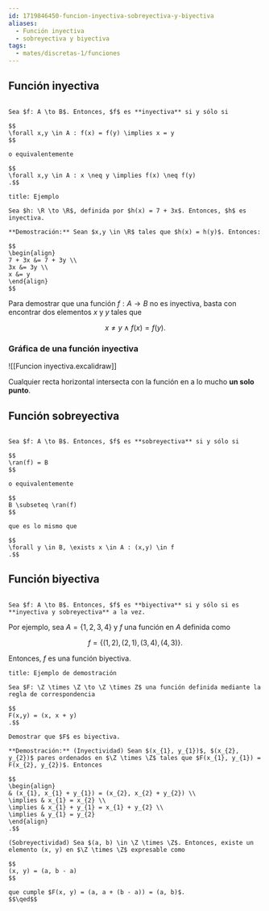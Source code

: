 ```yaml
---
id: 1719846450-funcion-inyectiva-sobreyectiva-y-biyectiva
aliases:
  - Función inyectiva
  - sobreyectiva y biyectiva
tags:
  - mates/discretas-1/funciones
---
```


## Función inyectiva

```ad-definition

Sea $f: A \to B$. Entonces, $f$ es **inyectiva** si y sólo si

$$
\forall x,y \in A : f(x) = f(y) \implies x = y
$$

o equivalentemente

$$
\forall x,y \in A : x \neq y \implies f(x) \neq f(y)
.$$

```

```ad-example
title: Ejemplo

Sea $h: \R \to \R$, definida por $h(x) = 7 + 3x$. Entonces, $h$ es inyectiva.

**Demostración:** Sean $x,y \in \R$ tales que $h(x) = h(y)$. Entonces:

$$
\begin{align}
7 + 3x &= 7 + 3y \\
3x &= 3y \\
x &= y
\end{align}
$$

```

Para demostrar que una función $f: A \to B$ no es inyectiva, basta con encontrar dos elementos $x$ y $y$ tales que

$$
x \neq y \land f(x) = f(y)
.
$$

### Gráfica de una función inyectiva

![[Funcion inyectiva.excalidraw]]

Cualquier recta horizontal intersecta con la función en a lo mucho **un solo punto**.

## Función sobreyectiva

```ad-definition

Sea $f: A \to B$. Entonces, $f$ es **sobreyectiva** si y sólo si

$$
\ran(f) = B
$$

o equivalentemente

$$
B \subseteq \ran(f)
$$

que es lo mismo que

$$
\forall y \in B, \exists x \in A : (x,y) \in f
.$$

```

## Función biyectiva

```ad-definition

Sea $f: A \to B$. Entonces, $f$ es **biyectiva** si y sólo si es **inyectiva y sobreyectiva** a la vez.

```

Por ejemplo, sea $A = \left\{ 1, 2, 3, 4 \right\}$ y $f$ una función en $A$ definida como

$$
f = \left\{ (1, 2), (2, 1), (3, 4), (4, 3) \right\}
.
$$

Entonces, $f$ es una función biyectiva.

```ad-example
title: Ejemplo de demostración

Sea $F: \Z \times \Z \to \Z \times Z$ una función definida mediante la regla de correspondencia

$$
F(x,y) = (x, x + y)
.$$

Demostrar que $F$ es biyectiva.

**Demostración:** (Inyectividad) Sean $(x_{1}, y_{1})$, $(x_{2}, y_{2})$ pares ordenados en $\Z \times \Z$ tales que $F(x_{1}, y_{1}) = F(x_{2}, y_{2})$. Entonces

$$
\begin{align}
& (x_{1}, x_{1} + y_{1}) = (x_{2}, x_{2} + y_{2}) \\
\implies & x_{1} = x_{2} \\
\implies & x_{1} + y_{1} = x_{1} + y_{2} \\
\implies & y_{1} = y_{2}
\end{align}
.$$

(Sobreyectividad) Sea $(a, b) \in \Z \times \Z$. Entonces, existe un elemento (x, y) en $\Z \times \Z$ expresable como

$$
(x, y) = (a, b - a)
$$

que cumple $F(x, y) = (a, a + (b - a)) = (a, b)$.
$$\qed$$

```
